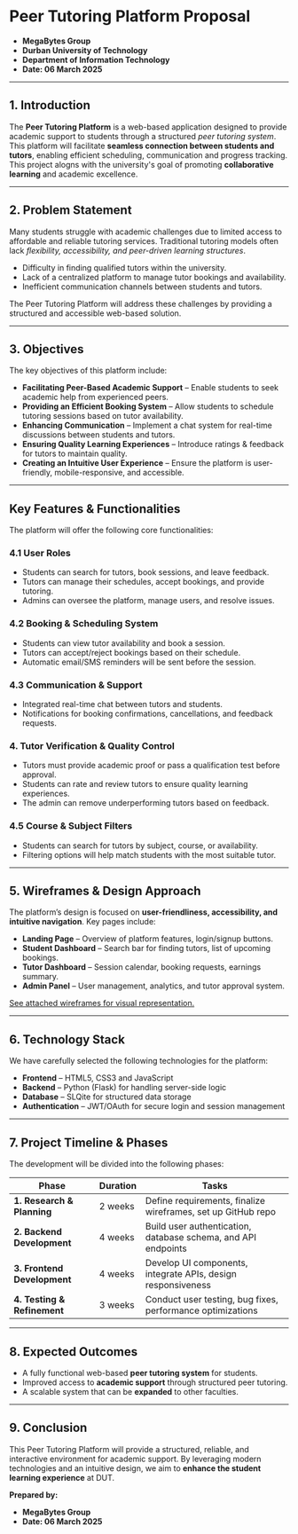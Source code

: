# Peer Tutoring Platform Proposal

- **MegaBytes Group**
- **Durban University of Technology**
- **Department of Information Technology**
- **Date: 06 March 2025**

---

## 1. Introduction

The **Peer Tutoring Platform** is a web-based application designed to provide academic support to students through a structured *peer tutoring system*. This platform will facilitate **seamless connection between students and tutors**, enabling efficient scheduling, communication and progress tracking.
This project alogns with the university's goal of promoting **collaborative learning** and academic excellence.

---

## 2. Problem Statement

Many students struggle with academic challenges due to limited access to affordable and reliable tutoring services. Traditional tutoring models often lack *flexibility, accessibility, and peer-driven learning structures*.

- Difficulty in finding qualified tutors within the university.
- Lack of a centralized platform to manage tutor bookings and availability.
- Inefficient communication channels between students and tutors.

The Peer Tutoring Platform will address these challenges by providing a structured and accessible web-based solution.

---

## 3. Objectives

The key objectives of this platform include:

- **Facilitating Peer-Based Academic Support** – Enable students to seek academic help from experienced peers.
- **Providing an Efficient Booking System** – Allow students to schedule tutoring sessions based on tutor availability.
- **Enhancing Communication** – Implement a chat system for real-time discussions between students and tutors.
- **Ensuring Quality Learning Experiences** – Introduce ratings & feedback for tutors to maintain quality.
- **Creating an Intuitive User Experience** – Ensure the platform is user-friendly, mobile-responsive, and accessible.

---

## Key Features & Functionalities

The platform will offer the following core functionalities:

### 4.1 User Roles
- Students can search for tutors, book sessions, and leave feedback.
- Tutors can manage their schedules, accept bookings, and provide tutoring.
- Admins can oversee the platform, manage users, and resolve issues.

### 4.2 Booking & Scheduling System
- Students can view tutor availability and book a session.
- Tutors can accept/reject bookings based on their schedule.
- Automatic email/SMS reminders will be sent before the session.

### 4.3 Communication & Support
- Integrated real-time chat between tutors and students.
- Notifications for booking confirmations, cancellations, and feedback requests.

### 4. Tutor Verification & Quality Control
- Tutors must provide academic proof or pass a qualification test before approval.
- Students can rate and review tutors to ensure quality learning experiences.
- The admin can remove underperforming tutors based on feedback.

### 4.5 Course & Subject Filters
- Students can search for tutors by subject, course, or availability.
- Filtering options will help match students with the most suitable tutor.

---

## 5. Wireframes & Design Approach 
The platform’s design is focused on **user-friendliness, accessibility, and intuitive navigation**. Key pages include:  

- **Landing Page** – Overview of platform features, login/signup buttons.  
- **Student Dashboard** – Search bar for finding tutors, list of upcoming bookings.  
- **Tutor Dashboard** – Session calendar, booking requests, earnings summary.  
- **Admin Panel** – User management, analytics, and tutor approval system.  

[See attached wireframes for visual representation.](https://www.figma.com/design/DHB52bfpW64u4sPeVL46MP/Peer-Tuutoring?t=iQTEZ3ghn7glcZ2Q-0)

---

## 6. Technology Stack
We have carefully selected the following technologies for the platform:  

- **Frontend** – HTML5, CSS3 and JavaScript  
- **Backend** – Python (Flask) for handling server-side logic  
- **Database** – SLQite for structured data storage  
- **Authentication** – JWT/OAuth for secure login and session management 

---

## 7. Project Timeline & Phases
The development will be divided into the following phases:  

| Phase | Duration | Tasks |  
|--------|------------|---------------------|  
| **1. Research & Planning** | 2 weeks | Define requirements, finalize wireframes, set up GitHub repo |  
| **2. Backend Development** | 4 weeks | Build user authentication, database schema, and API endpoints |  
| **3. Frontend Development** | 4 weeks | Develop UI components, integrate APIs, design responsiveness |  
| **4. Testing & Refinement** | 3 weeks | Conduct user testing, bug fixes, performance optimizations | 

---

## 8. Expected Outcomes 
- A fully functional web-based **peer tutoring system** for students.  
- Improved access to **academic support** through structured peer tutoring.  
- A scalable system that can be **expanded** to other faculties.  

---

## 9. Conclusion
This Peer Tutoring Platform will provide a structured, reliable, and interactive environment for academic support. By leveraging modern technologies and an intuitive design, we aim to **enhance the student learning experience** at DUT.  

**Prepared by:**  
- **MegaBytes Group**  
- **Date: 06 March 2025**   

